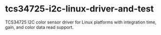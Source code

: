 # tcs34725-i2c-linux-driver-and-test
TCS34725 I2C color sensor driver for Linux platforms with integration time, gain, and color data read support.
